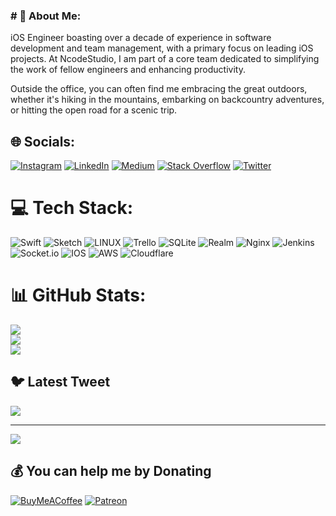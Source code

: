 ### # 💫 About Me:
iOS Engineer boasting over a decade of experience in software development and team management, with a primary focus on leading iOS projects. At NcodeStudio, I am part of a core team dedicated to simplifying the work of fellow engineers and enhancing productivity.

Outside the office, you can often find me embracing the great outdoors, whether it's hiking in the mountains, embarking on backcountry adventures, or hitting the open road for a scenic trip.<br>


## 🌐 Socials:
[![Instagram](https://img.shields.io/badge/Instagram-%23E4405F.svg?logo=Instagram&logoColor=white)](https://instagram.com/mehdin13) [![LinkedIn](https://img.shields.io/badge/LinkedIn-%230077B5.svg?logo=linkedin&logoColor=white)](https://linkedin.com/in/https://www.linkedin.com/in/mehdi-negahban) [![Medium](https://img.shields.io/badge/Medium-12100E?logo=medium&logoColor=white)](https://medium.com/@mehdin13) [![Stack Overflow](https://img.shields.io/badge/-Stackoverflow-FE7A16?logo=stack-overflow&logoColor=white)](https://stackoverflow.com/users/mehdin13) [![Twitter](https://img.shields.io/badge/Twitter-%231DA1F2.svg?logo=Twitter&logoColor=white)](https://twitter.com/@mehdin13) 

# 💻 Tech Stack:
![Swift](https://img.shields.io/badge/swift-F54A2A?style=for-the-badge&logo=swift&logoColor=white) ![Sketch](https://img.shields.io/badge/Sketch-FFB387?style=for-the-badge&logo=sketch&logoColor=black) ![LINUX](https://img.shields.io/badge/Linux-FCC624?style=for-the-badge&logo=linux&logoColor=black) ![Trello](https://img.shields.io/badge/Trello-%23026AA7.svg?style=for-the-badge&logo=Trello&logoColor=white) ![SQLite](https://img.shields.io/badge/sqlite-%2307405e.svg?style=for-the-badge&logo=sqlite&logoColor=white) ![Realm](https://img.shields.io/badge/Realm-39477F?style=for-the-badge&logo=realm&logoColor=white) ![Nginx](https://img.shields.io/badge/nginx-%23009639.svg?style=for-the-badge&logo=nginx&logoColor=white) ![Jenkins](https://img.shields.io/badge/jenkins-%232C5263.svg?style=for-the-badge&logo=jenkins&logoColor=white) ![Socket.io](https://img.shields.io/badge/Socket.io-black?style=for-the-badge&logo=socket.io&badgeColor=010101) ![IOS](https://img.shields.io/badge/IOS-%2320232a.svg?style=for-the-badge&logo=apple&logoColor=white) ![AWS](https://img.shields.io/badge/AWS-%23FF9900.svg?style=for-the-badge&logo=amazon-aws&logoColor=white) ![Cloudflare](https://img.shields.io/badge/Cloudflare-F38020?style=for-the-badge&logo=Cloudflare&logoColor=white)
# 📊 GitHub Stats:
![](https://github-readme-stats.vercel.app/api?username=mehdin13&theme=midnight-purple&hide_border=false&include_all_commits=true&count_private=true)<br/>
![](https://github-readme-streak-stats.herokuapp.com/?user=mehdin13&theme=midnight-purple&hide_border=false)<br/>
![](https://github-readme-stats.vercel.app/api/top-langs/?username=mehdin13&theme=midnight-purple&hide_border=false&include_all_commits=true&count_private=true&layout=compact)

## 🐦 Latest Tweet
[![](https://gtce.itsvg.in/api?username=@mehdin13)](https://github.com/VishwaGauravIn/github-twitter-card-embed)

---
[![](https://visitcount.itsvg.in/api?id=mehdin13&icon=0&color=0)](https://visitcount.itsvg.in)

  ## 💰 You can help me by Donating
  [![BuyMeACoffee](https://img.shields.io/badge/Buy%20Me%20a%20Coffee-ffdd00?style=for-the-badge&logo=buy-me-a-coffee&logoColor=black)](https://buymeacoffee.com/mehdin13) [![Patreon](https://img.shields.io/badge/Patreon-F96854?style=for-the-badge&logo=patreon&logoColor=white)](https://patreon.com/Mehdin13) 

  
<!-- Proudly created with GPRM ( https://gprm.itsvg.in ) --> 

<!--
**mehdin13/mehdin13** is a ✨ _special_ ✨ repository because its `README.md` (this file) appears on your GitHub profile.
